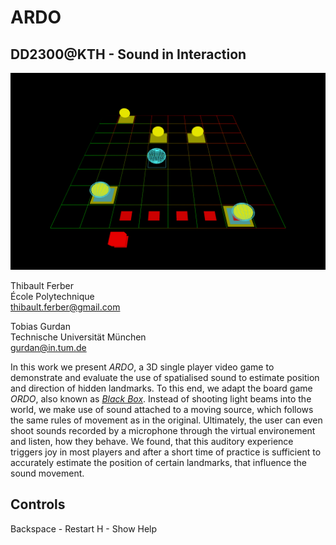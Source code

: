 ARDO
===
DD2300@KTH - Sound in Interaction
---

![](/tex/img/gameplay2.png)

Thibault Ferber<br>
École Polytechnique<br>
thibault.ferber@gmail.com<br>

Tobias Gurdan<br>
Technische Universität München<br>
gurdan@in.tum.de<br>

In this work we present *ARDO*, a 3D single player video game to demonstrate and evaluate the use of spatialised sound to estimate position and direction of hidden landmarks. 
To this end, we adapt the board game *ORDO*, also known as [*Black Box*](http://en.wikipedia.org/wiki/Black_Box_(game)). 
Instead of shooting light beams into the world, we make use of sound attached to a moving source, which follows the same rules of movement as in the original. 
Ultimately, the user can even shoot sounds recorded by a microphone through the virtual environement and listen, how they behave. 
We found, that this auditory experience triggers joy in most players and after a short time of practice is sufficient to accurately estimate the position of certain landmarks, that influence the sound movement.

Controls
---

Backspace - Restart
H - Show Help
